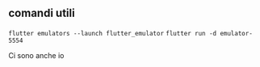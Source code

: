 ## comandi utili
`flutter emulators --launch flutter_emulator`
`flutter run -d emulator-5554`

Ci sono anche io